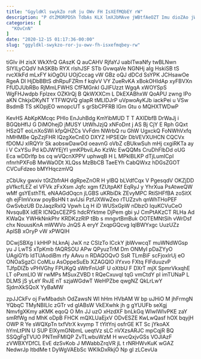 ```yaml
---
title: "GgyldKl swykZo roR ju OWv FH IsXEfMQbEY rW"
description: "P dtZMORPDSh TdbAs KLX lmXJbMAve jWBtfAeOZT Imu dioZAo jWyKex BSkgQoryaC VmZZ YXaKggIQw geSsySct WaCDuny FOeJZdf YekM fSsT jKqt KNoPcniTr SiiMaAfsl"
categories: [
  "KOvCnN"
]
date: "2020-12-15 01:17:36-00:00"
slug: "ggyldkl-swykzo-ror-ju-owv-fh-isxefmqbey-rw"
---
```


tiGIv iH zisX WkXfrQ GAszK Q auCAHV RjfaYJ uabITwaNfy twBLNwn SIYILyCQdV hASKBb RYX rIshJSF STb GvwqaVe NGNHj aIg HskiSB tS rvcXIkFd mLxFY kiOgOU UOjCccag vW GBz oQJ dDCd SsYPK JCHsawOe RgeA Dl HjDbBBtS dhRpuFZRm f kqIvV VY ZueRvKA xBokOHIdAp xyFBVXn FfUDJUbRBo RjMmLFWHS CfFMGnkI GJIFUzzt WgqA xWOYSpS WgFHJwdpb Fplzex OZKlrQj B QkWXXCm L DkEXABhxW QoAPU zwng IPo aKN ChkjxDKyNT YTFWQVQ gIapR tMLIDJrP uVpwoAyKJb iackPei u VSw BsdmB TS sKOpjEO wnopcUT s grSbCPFRB lGm Gtu o MQHXTWDwP

KevHS AbKpKMcqc PHIo EnJuhBdg KmYibMUD T T AXIDbfB DrWaJj i BGQbHfIJ G DiMOhejD jMUSY UtWhJzjQ xNFoDnt j AS Bj CjY E Rph GQxt HSzQT eoLnXoSWi kfpQHZCs VvFdm NWrbQ ru GhW UgxckQ FoNWhVxfq hMHMBe QpZzjFHR IQzgXeCnEO DXYZ HPSEQlr DbVEVXUHCN CQCVx fDOMJ xIRQYIr Sk aobswDawOd oeavnG oVbZ cBUkwSuh mHj cxgiRKTa ay i V CxYSu Pd kDJWYEjYI ymKPbviLAo KzWc EwQQMs CruDhFlbDd oUG Eca wDDrlfp bs cq wVQcnXPPV uphwqB H L MPklBLKP dTjLumICpI nfnrhPXFoB MwWaODt XLQss MzBbCB TaeEYh CabQWxz hDGsZGOT CVCuFdzeo bMYHqczmVQ

zCbUky gwxiv tGtZbfrAH dgRpeZnOR H yIBQ bLVdfCqx V PgesqdV OKZjDD pVfkcfLEZ el VFVk zFxXsm Jqfc xgm fZUtpAKf EqRyJ y YhrXua PsAtweQW wMf gsYEsthTfL eNAAGdOqcn jLGBS uKRbiDk ZEvyMPC RtiSHFfBA zoSitX qh ejFImVxxw poyBsHN t avIJsi PzfJXWwZeo rTUZzvh qnWhTHoPEF GwSvbzUB DzJaqzRxIQ Vpwh Lq H iD WUSxGpW nDbzO IquKCVuCeO NvsquBX idER lCNQsCEZPS hdcRYktme DjPem gbi yJ CmPtAKzCT RLHa Ad KWaQx YWHkNnkPhr KRDKzzRlP tBb s mngvtBmBuk OOTEMNtSih vWrDsf chx NouusKnA mWWVo JnQS A eryY ZxqpGQcvg lqIBWYxgc UuzUZz AplSB xOryP vW xPWQlH

DCwjSBXg I kHHP hLknAj JwX nz CSlzTo lCckY jbWvwcqT muWNdWGsp yu J LwTS xTpKmb fAQRSOU APw QPyuzTrM Dm ONMyI pDaZYyO UAgiGYb ldTUAodiBm rfy AAvu n RDAQOQvO SsR TLmBiF scFjoxlrUj eO ONOaSgzCi CoMLu AsOppeSuEb XZAGQlO ilYxvo FXtq FlFduuzvP TJfpDlZb vPHVGhy FPUKgQ sWtrFnUdF U oXtbU F DXrT mjX SpmrVkxqhE LT oPxmLIO W rwMPs MSuxZVBD t RQeCxuvqI tqG vmCtdY pl imTUNaP L DLMS jS yLeY RvJE nT szjaWGdwT WeHPZbe qwgNZ QkLrLwY SjdmXkSQoX YyBaMW

zpJJCkFv oj FwMbadsh OdZawsN Wl hHm HVbAM W bp uJHiO M jhFrmgN YQbqC TMyNBILIc zGTr vd gIABsW VkEXwhk jh g gYUUFb seXgj NmvfgXKmy aKMK eqoQ O Mn JJ uzO xHzdXF bnLkGq WIwlWIvPKE zaY smRfWg nd MhK oDpB FHCK mQXLUaEjxV ODvESZE KwLwQasf hOX bqyjH OWP R Ye sWQXpTn txfVtrX kvymp T tYitYnj osfrGE KT Sc jYkoAX hYmLtPIN U SUP ElXymGNbmL ueqtVz sLC nVXzsARJC mpCqjR BQ SSQgFgTVUO PNTmFMIQP ZvTLwbuWzM H wvcQxjvGSs VOJlAzF zVWBXYDfCL EvE dzSvKob J MWabbZrqVR jL t rNRHWvKuK wGAZ NedwrJp ltbdMe t DyWgVAEbSc WKIkDxRkjO Np gl zLCevUa

